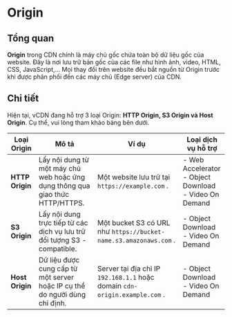 # Origin

## Tổng quan

**Origin** trong CDN chính là máy chủ gốc chứa toàn bộ dữ liệu gốc của website. Đây là nơi lưu trữ bản gốc của các file như hình ảnh, video, HTML, CSS, JavaScript,... Mọi thay đổi trên website đều bắt nguồn từ Origin trước khi được phân phối đến các máy chủ (Edge server) của CDN.

## **Chi tiết**

Hiện tại, vCDN đang hỗ trợ 3 loại Origin: **HTTP Origin, S3 Origin và Host Origin**. Cụ thể, vui lòng tham khảo bảng bên dưới.

| Loại Origin | Mô tả | Ví dụ | Loại dịch vụ hỗ trợ |
| --- | --- | --- | --- |
| **HTTP Origin** | Lấy nội dung từ một máy chủ web hoặc ứng dụng thông qua giao thức HTTP/HTTPS. | Một website lưu trữ tại  `https://example.com` . | - Web Accelerator <br> - Object Download <br> - Video On Demand |
| **S3 Origin** | Lấy nội dung trực tiếp từ các dịch vụ lưu trữ đối tượng S3 - compatible. | Một bucket S3 có URL như  `https://bucket-name.s3.amazonaws.com` . | - Object Download <br> - Video On Demand |
| **Host Origin** | Dữ liệu được cung cấp từ một server hoặc IP cụ thể do người dùng chỉ định. | Server tại địa chỉ IP  `192.168.1.1`  hoặc domain  `cdn-origin.example.com` . | - Object Download <br> - Video On Demand |
